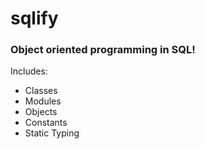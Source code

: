 # sqlify
### Object oriented programming in SQL! 


Includes:

- Classes
- Modules
- Objects
- Constants
- Static Typing
